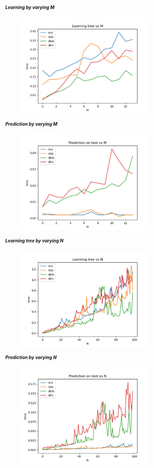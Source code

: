 
##### Learning by varying M

<p align="center">
  <img width="400" src="learn_M.png">
</p>

##### Prediction by varying M

<p align="center">
  <img width="400" src="predict_M.png">
</p>

##### Learning tree by varying N

<p align="center">
  <img width="400" src="learn_N.png">
</p>

##### Prediction by varying N

<p align="center">
  <img width="400" src="predict_N.png">
</p>